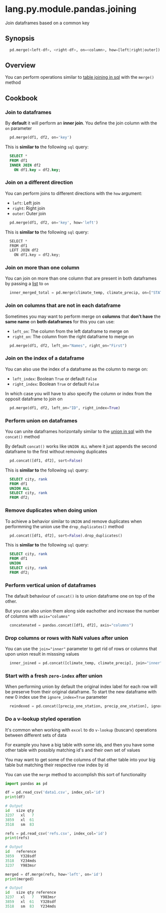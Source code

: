 # lang.py.module.pandas.joining

Join dataframes based on a common key

## Synopsis

```py
  pd.merge(<left-df>, <right-df>, on=<column>, how=[left|right|outer])
```

## Overview

You can perform operations similar to [table joining in sql](./qjl9.md) with
the `merge()` method

## Cookbook

### Join to dataframes

By **default** it will perform an **inner join**. You define the join column
with the `on` parameter

```py
  pd.merge(df1, df2, on='key')
```

This is **similar to** the following `sql` query:

```sql
  SELECT *
  FROM df1
  INNER JOIN df2
    ON df1.key = df2.key;
```

### Join on a different direction

You can perform joins to different directions with the `how` argument:

- `left`: Left join
- `right`: Right join
- `outer`: Outer join

```py
  pd.merge(df1, df2, on='key', how='left')
```

This is **similar to** the following `sql` query:

```py
  SELECT *
  FROM df1
  LEFT JOIN df2
    ON df1.key = df2.key;
```

### Join on more than one column

You can join on more than one column that are present in both dataframes by
passing a [list](./7cxo.md) to `on`

```py
  inner_merged_total = pd.merge(climate_temp, climate_precip, on=["STATION", "DATE"])
```

### Join on columns that are not in each dataframe

Sometimes you may want to perform merge on **columns** that **don't have** the
**same name** on **both dataframes** for this you can use:

- `left_on`: The column from the left dataframe to merge on
- `right_on`: The column from the right dataframe to merge on

```py
  pd.merge(df1, df2, left_on="Names", right_on="First")
```

### Join on the index of a dataframe

You can also use the index of a dataframe as the column to merge on:

- `left_index`: Boolean `True` or default `False`
- `right_index`: Boolean `True` or default `False`

In which case you will have to also specify the column or index from the
opposit dataframe to join on

```py
  pd.merge(df1, df2, left_on="ID", right_index=True)
```

### Perform union on dataframes

You can unite dataframes horizontally similar to the [union in sql](./c76a.md)
with the `concat()` method

By default `concat()` works like `UNION ALL` where it just appends the second
dataframe to the first without removing duplicates

```py
  pd.concat([df1, df2], sort=False)
```

This is **similar to** the following `sql` query:

```sql
  SELECT city, rank
  FROM df1
  UNION ALL
  SELECT city, rank
  FROM df2;
```

### Remove duplicates when doing union

To achieve a behavior similar to `UNION` and remove duplicates when
performming the union use the `drop_duplicates()` method

```py
  pd.concat([df1, df2], sort=False).drop_duplicates()
```

This is **similar to** the following `sql` query:

```sql
  SELECT city, rank
  FROM df1
  UNION
  SELECT city, rank
  FROM df2;
```

### Perform vertical union of dataframes

The dafault behaviour of `concat()` is to union dataframe one on top of the
other.

But you can also union them along side eachother and increase the number of
columns with `axis="columns"`

```py
  concatenated = pandas.concat([df1, df2], axis="columns")
```

### Drop columns or rows with NaN values after union

You can use the `join="inner"` parameter to get rid of rows or columns that
upon union result in misssing values

```py
  inner_joined = pd.concat([climate_temp, climate_precip], join="inner")
```

### Start with a fresh `zero-index` after union

When performing union by default the original index label for each row will be
preserve from their original dataframe. To start the new dataframe with new 0
index use the `ignore_index=True` parameter

```py
  reindexed = pd.concat([precip_one_station, precip_one_station], ignore_index=True)
```

### Do a v-lookup styled operation

It's common when working with `excel` to do `v-lookup` (buscarv) operations
between different sets of data

For example you have a big table with some ids, and then you have some other
table with possibly matching id's and their own set of values

You may want to get some of the columns of that other table into your
big table but matching their respective row index by id

You can use the `merge` method to accomplish this sort of functionality

```py
import pandas as pd

df = pd.read_csv('data1.csv', index_col='id')
print(df)

# Output
id   size qty
3237   xl   7
3859   xl  61
3518   sm  83

refs = pd.read_csv('refs.csv', index_col='id')
print(refs)

# Output
id   reference
3859   Y328sdf
3518   Y234mds
3237   Y983msr

merged = df.merge(refs, how='left', on='id')
print(merged)

# Output
id   size qty reference
3237   xl   7   Y983msr
3859   xl  61   Y328sdf
3518   sm  83   Y234mds
```
